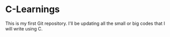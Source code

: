 # C-Learnings
This is my first Git repository. I'll be updating all the small or big codes that I will write using C.
